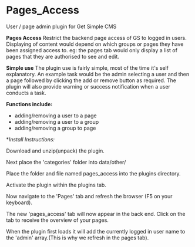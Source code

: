 # Pages_Access
User / page admin plugin for Get Simple CMS

**Pages Access**
Restrict the backend page access of GS to logged in users. Displaying of content would depend on which groups or pages they have been assigned access to. eg: the pages tab would only display a list of pages that they are authorised to see and edit.

**Simple use**
The plugin use is fairly simple, most of the time it's self explanatory. An example task would be the admin selecting a user and then a page followed by clicking the add or remove button as required. The plugin will also provide warning or success notification when a user conducts a task.

**Functions include:**
- adding/removing a user to a page
- adding/removing a user to a group
- adding/removing a group to page


**Install Instructions:*

Download and unzip(unpack) the plugin.

Next place the 'categories' folder into data/other/

Place the folder and file named pages_access into the plugins directory.

Activate the plugin within the plugins tab.

Now navigate to the 'Pages' tab and refresh the browser (F5 on your keyboard).

The new 'pages_access' tab will now appear in the back end. Click on the tab to receive the overview of your pages.

When the plugin first loads it will add the currently logged in user name to the 'admin' array.(This is why we refresh in the pages tab).


